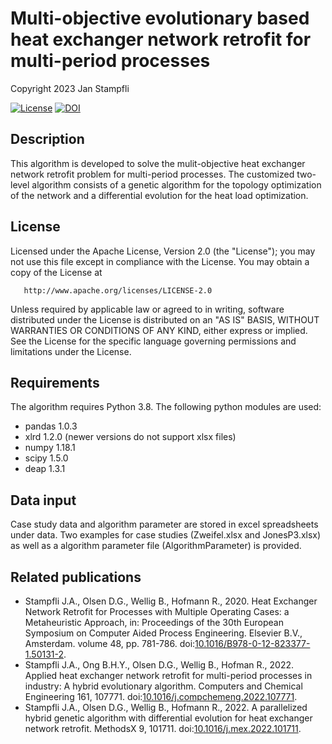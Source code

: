 # Multi-objective evolutionary based heat exchanger network retrofit for multi-period processes
Copyright 2023 Jan Stampfli

[![License](https://img.shields.io/badge/License-Apache%202.0-blue.svg)](https://opensource.org/licenses/Apache-2.0) [![DOI](https://zenodo.org/badge/DOI/10.5281/zenodo.4441114.svg)](https://doi.org/10.5281/zenodo.4441114)

## Description
   
   This algorithm is developed to solve the mulit-objective heat exchanger network retrofit problem for multi-period processes. The customized two-level algorithm consists of a genetic algorithm for the topology optimization of the network and a differential evolution for the heat load optimization.
## License

   Licensed under the Apache License, Version 2.0 (the "License");
   you may not use this file except in compliance with the License.
   You may obtain a copy of the License at

       http://www.apache.org/licenses/LICENSE-2.0

   Unless required by applicable law or agreed to in writing, software
   distributed under the License is distributed on an "AS IS" BASIS,
   WITHOUT WARRANTIES OR CONDITIONS OF ANY KIND, either express or implied.
   See the License for the specific language governing permissions and
   limitations under the License.


## Requirements
The algorithm requires Python 3.8. The following python modules are used:
- pandas 1.0.3
- xlrd 1.2.0 (newer versions do not support xlsx files)
- numpy 1.18.1
- scipy 1.5.0
- deap 1.3.1
## Data input
Case study data and algorithm parameter are stored in excel spreadsheets under data. Two examples for case studies (Zweifel.xlsx and JonesP3.xlsx) as well as a algorithm parameter file (AlgorithmParameter) is provided.
## Related publications
-  Stampfli J.A., Olsen D.G., Wellig B., Hofmann R., 2020. Heat Exchanger Network Retrofit for Processes with Multiple Operating Cases: a Metaheuristic Approach, in: Proceedings of the 30th European Symposium on Computer Aided Process Engineering. Elsevier B.V., Amsterdam. volume 48, pp. 781-786. doi:[10.1016/B978-0-12-823377-1.50131-2](https://doi.org/10.1016/B978-0-12-823377-1.50131-2).
- Stampfli J.A., Ong B.H.Y., Olsen D.G., Wellig B., Hofman R., 2022. Applied heat exchanger network retrofit for multi-period processes in industry: A hybrid evolutionary algorithm. Computers and Chemical Engineering 161, 107771. doi:[10.1016/j.compchemeng.2022.107771](https://doi.org/10.1016/j.compchemeng.2022.107771).
- Stampfli J.A., Olsen D.G., Wellig B., Hofmann R., 2022. A parallelized hybrid genetic algorithm with differential evolution for heat exchanger network retrofit. MethodsX 9, 101711. doi:[10.1016/j.mex.2022.101711](https://doi.org/10.1016/j.mex.2022.101711).
